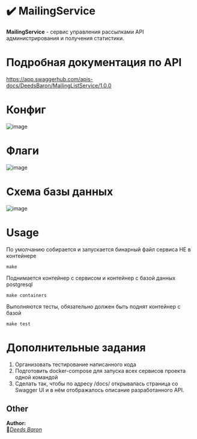 # :heavy_check_mark: MailingService
**MailingService** - сервис управления рассылками API администрирования и получения статистики.

# Подробная документация по API 
https://app.swaggerhub.com/apis-docs/DeedsBaron/MailingListService/1.0.0
# Конфиг  
![image](https://user-images.githubusercontent.com/80648065/159502935-55dd39ad-91ce-4aff-9aae-0d7048d8b056.png)
# Флаги
![image](https://user-images.githubusercontent.com/80648065/159503293-6eea7882-c92e-4cba-8d9a-4ffd5e179107.png)
# Схема базы данных
![image](https://user-images.githubusercontent.com/80648065/159508544-f96f401e-4c8f-4db1-86c7-3ed113ce4ccd.png)
# Usage
По умолчанию собирается и запускается бинарный файл сервиса НЕ в контейнере

    make

Поднимается контейнер с сервисом и контейнер с базой данных postgresql

    make containers
    
Выполняются тесты, обязательно должен быть поднят контейнер с базой

    make test
# Дополнительные задания
1. Организовать тестирование написанного кода
3. Подготовить docker-compose для запуска всех сервисов проекта одной командой
5. Сделать так, чтобы по адресу /docs/ открывалась страница со Swagger UI и в нём отображалось описание разработанного API.

    
## Other
**Author:**  
:vampire:*[Deeds Baron](https://github.com/DeedsBaron)*  

